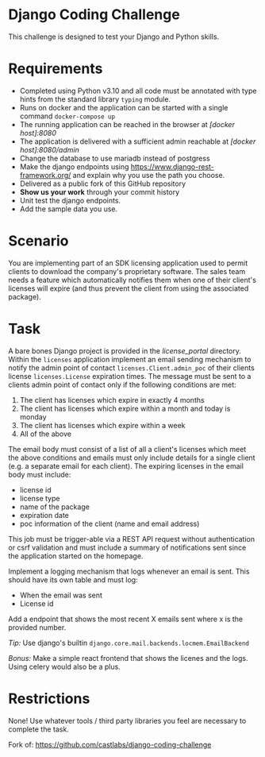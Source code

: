 Django Coding Challenge
=======================

This challenge is designed to test your Django and Python skills.

Requirements
============

- Completed using Python v3.10 and all code must be annotated with type hints from the standard library `typing` module.
- Runs on docker and the application can be started with a single command `docker-compose up`
- The running application can be reached in the browser at *[docker host]:8080*
- The application is delivered with a sufficient admin reachable at *[docker host]:8080/admin*
- Change the database to use mariadb instead of postgress
- Make the django endpoints using https://www.django-rest-framework.org/ and explain why you use the path you choose.
- Delivered as a public fork of this GitHub repository
- **Show us your work** through your commit history
- Unit test the django endpoints.
- Add the sample data you use.

Scenario
========

You are implementing part of an SDK licensing application used to permit clients to download the company's proprietary software. The sales team needs a feature which automatically notifies them when one of their client's licenses will expire (and thus prevent the client from using the associated package).

Task
====

A bare bones Django project is provided in the *license_portal* directory. Within the `licenses` application implement an email sending mechanism to notify the admin point of contact `licenses.Client.admin_poc` of their clients license `licenses.License` expiration times. The message must be sent to a clients admin point of contact only if the following conditions are met:

1) The client has licenses which expire in exactly 4 months
2) The client has licenses which expire within a month and today is monday
3) The client has licenses which expire within a week
4) All of the above

The email body must consist of a list of all a client's licenses which meet the above conditions and emails must only include details for a single client (e.g. a separate email for each client). The expiring licenses in the email body must include:

- license id
- license type
- name of the package
- expiration date
- poc information of the client (name and email address)

This job must be trigger-able via a REST API request without authentication or csrf validation and must include a summary of notifications sent since the application started on the homepage.

Implement a logging mechanism that logs whenever an email is sent. This should have its own table and must log:
- When the email was sent
- License id

Add a endpoint that shows the most recent X emails sent where x is the provided number.



_Tip:_ Use django's builtin `django.core.mail.backends.locmem.EmailBackend`

_Bonus:_ Make a simple react frontend that shows the licenes and the logs. Using celery would also be a plus.

Restrictions
============

None! Use whatever tools / third party libraries you feel are necessary to complete the task.

Fork of: https://github.com/castlabs/django-coding-challenge
